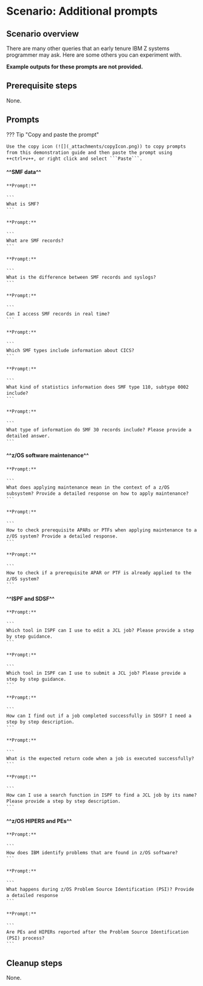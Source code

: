 # Scenario: Additional prompts
## Scenario overview

There are many other queries that an early tenure IBM Z systems programmer may ask. Here are some others you can experiment with.

**Example outputs for these prompts are not provided.**

## Prerequisite steps
None.

## Prompts
??? Tip "Copy and paste the prompt"

    Use the copy icon (![](_attachments/copyIcon.png)) to copy prompts from this demonstration guide and then paste the prompt using ++ctrl+v++, or right click and select ```Paste```.
    
#### ^^SMF data^^
    **Prompt:**

    ```
    What is SMF?
    ```

    **Prompt:**

    ```
    What are SMF records?
    ```

    **Prompt:**

    ```
    What is the difference between SMF records and syslogs?
    ```

    **Prompt:**

    ```
    Can I access SMF records in real time?
    ```

    **Prompt:**

    ```
    Which SMF types include information about CICS?
    ```

    **Prompt:**

    ```
    What kind of statistics information does SMF type 110, subtype 0002 include?
    ```

    **Prompt:**

    ```
    What type of information do SMF 30 records include? Please provide a detailed answer.
    ```

#### ^^z/OS software maintenance^^
    **Prompt:**

    ```
    What does applying maintenance mean in the context of a z/OS subsystem? Provide a detailed response on how to apply maintenance?
    ```

    **Prompt:**

    ```
    How to check prerequisite APARs or PTFs when applying maintenance to a z/OS system? Provide a detailed response.
    ```

    **Prompt:**

    ```
    How to check if a prerequisite APAR or PTF is already applied to the z/OS system?
    ```

#### ^^ISPF and SDSF^^
    **Prompt:**

    ```
    Which tool in ISPF can I use to edit a JCL job? Please provide a step by step guidance.
    ```

    **Prompt:**

    ```
    Which tool in ISPF can I use to submit a JCL job? Please provide a step by step guidance.
    ```

    **Prompt:**

    ```
    How can I find out if a job completed successfully in SDSF? I need a step by step description.
    ```

    **Prompt:**

    ```
    What is the expected return code when a job is executed successfully?
    ```

    **Prompt:**

    ```
    How can I use a search function in ISPF to find a JCL job by its name? Please provide a step by step description.
    ```

#### ^^z/OS HIPERS and PEs^^
    **Prompt:**

    ```
    How does IBM identify problems that are found in z/OS software?
    ```

    **Prompt:**

    ```
    What happens during z/OS Problem Source Identification (PSI)? Provide a detailed response
    ```

    **Prompt:**

    ```
    Are PEs and HIPERs reported after the Problem Source Identification (PSI) process?
    ```
## Cleanup steps
None.
